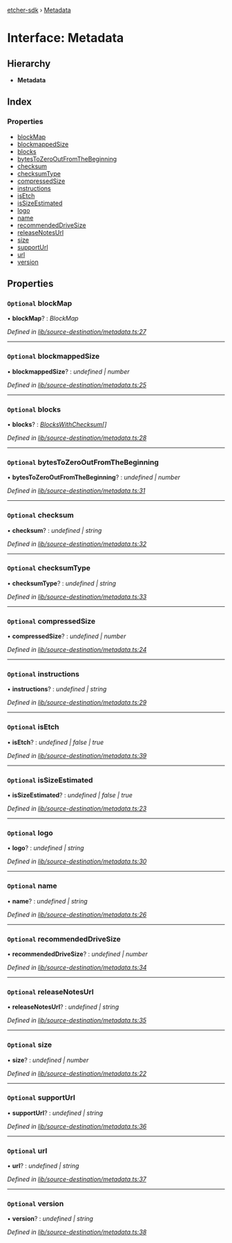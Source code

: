 [etcher-sdk](../README.md) › [Metadata](metadata.md)

# Interface: Metadata

## Hierarchy

* **Metadata**

## Index

### Properties

* [blockMap](metadata.md#optional-blockmap)
* [blockmappedSize](metadata.md#optional-blockmappedsize)
* [blocks](metadata.md#optional-blocks)
* [bytesToZeroOutFromTheBeginning](metadata.md#optional-bytestozerooutfromthebeginning)
* [checksum](metadata.md#optional-checksum)
* [checksumType](metadata.md#optional-checksumtype)
* [compressedSize](metadata.md#optional-compressedsize)
* [instructions](metadata.md#optional-instructions)
* [isEtch](metadata.md#optional-isetch)
* [isSizeEstimated](metadata.md#optional-issizeestimated)
* [logo](metadata.md#optional-logo)
* [name](metadata.md#optional-name)
* [recommendedDriveSize](metadata.md#optional-recommendeddrivesize)
* [releaseNotesUrl](metadata.md#optional-releasenotesurl)
* [size](metadata.md#optional-size)
* [supportUrl](metadata.md#optional-supporturl)
* [url](metadata.md#optional-url)
* [version](metadata.md#optional-version)

## Properties

### `Optional` blockMap

• **blockMap**? : *BlockMap*

*Defined in [lib/source-destination/metadata.ts:27](https://github.com/balena-io-modules/etcher-sdk/blob/1a7a17c/lib/source-destination/metadata.ts#L27)*

___

### `Optional` blockmappedSize

• **blockmappedSize**? : *undefined | number*

*Defined in [lib/source-destination/metadata.ts:25](https://github.com/balena-io-modules/etcher-sdk/blob/1a7a17c/lib/source-destination/metadata.ts#L25)*

___

### `Optional` blocks

• **blocks**? : *[BlocksWithChecksum](blockswithchecksum.md)[]*

*Defined in [lib/source-destination/metadata.ts:28](https://github.com/balena-io-modules/etcher-sdk/blob/1a7a17c/lib/source-destination/metadata.ts#L28)*

___

### `Optional` bytesToZeroOutFromTheBeginning

• **bytesToZeroOutFromTheBeginning**? : *undefined | number*

*Defined in [lib/source-destination/metadata.ts:31](https://github.com/balena-io-modules/etcher-sdk/blob/1a7a17c/lib/source-destination/metadata.ts#L31)*

___

### `Optional` checksum

• **checksum**? : *undefined | string*

*Defined in [lib/source-destination/metadata.ts:32](https://github.com/balena-io-modules/etcher-sdk/blob/1a7a17c/lib/source-destination/metadata.ts#L32)*

___

### `Optional` checksumType

• **checksumType**? : *undefined | string*

*Defined in [lib/source-destination/metadata.ts:33](https://github.com/balena-io-modules/etcher-sdk/blob/1a7a17c/lib/source-destination/metadata.ts#L33)*

___

### `Optional` compressedSize

• **compressedSize**? : *undefined | number*

*Defined in [lib/source-destination/metadata.ts:24](https://github.com/balena-io-modules/etcher-sdk/blob/1a7a17c/lib/source-destination/metadata.ts#L24)*

___

### `Optional` instructions

• **instructions**? : *undefined | string*

*Defined in [lib/source-destination/metadata.ts:29](https://github.com/balena-io-modules/etcher-sdk/blob/1a7a17c/lib/source-destination/metadata.ts#L29)*

___

### `Optional` isEtch

• **isEtch**? : *undefined | false | true*

*Defined in [lib/source-destination/metadata.ts:39](https://github.com/balena-io-modules/etcher-sdk/blob/1a7a17c/lib/source-destination/metadata.ts#L39)*

___

### `Optional` isSizeEstimated

• **isSizeEstimated**? : *undefined | false | true*

*Defined in [lib/source-destination/metadata.ts:23](https://github.com/balena-io-modules/etcher-sdk/blob/1a7a17c/lib/source-destination/metadata.ts#L23)*

___

### `Optional` logo

• **logo**? : *undefined | string*

*Defined in [lib/source-destination/metadata.ts:30](https://github.com/balena-io-modules/etcher-sdk/blob/1a7a17c/lib/source-destination/metadata.ts#L30)*

___

### `Optional` name

• **name**? : *undefined | string*

*Defined in [lib/source-destination/metadata.ts:26](https://github.com/balena-io-modules/etcher-sdk/blob/1a7a17c/lib/source-destination/metadata.ts#L26)*

___

### `Optional` recommendedDriveSize

• **recommendedDriveSize**? : *undefined | number*

*Defined in [lib/source-destination/metadata.ts:34](https://github.com/balena-io-modules/etcher-sdk/blob/1a7a17c/lib/source-destination/metadata.ts#L34)*

___

### `Optional` releaseNotesUrl

• **releaseNotesUrl**? : *undefined | string*

*Defined in [lib/source-destination/metadata.ts:35](https://github.com/balena-io-modules/etcher-sdk/blob/1a7a17c/lib/source-destination/metadata.ts#L35)*

___

### `Optional` size

• **size**? : *undefined | number*

*Defined in [lib/source-destination/metadata.ts:22](https://github.com/balena-io-modules/etcher-sdk/blob/1a7a17c/lib/source-destination/metadata.ts#L22)*

___

### `Optional` supportUrl

• **supportUrl**? : *undefined | string*

*Defined in [lib/source-destination/metadata.ts:36](https://github.com/balena-io-modules/etcher-sdk/blob/1a7a17c/lib/source-destination/metadata.ts#L36)*

___

### `Optional` url

• **url**? : *undefined | string*

*Defined in [lib/source-destination/metadata.ts:37](https://github.com/balena-io-modules/etcher-sdk/blob/1a7a17c/lib/source-destination/metadata.ts#L37)*

___

### `Optional` version

• **version**? : *undefined | string*

*Defined in [lib/source-destination/metadata.ts:38](https://github.com/balena-io-modules/etcher-sdk/blob/1a7a17c/lib/source-destination/metadata.ts#L38)*
